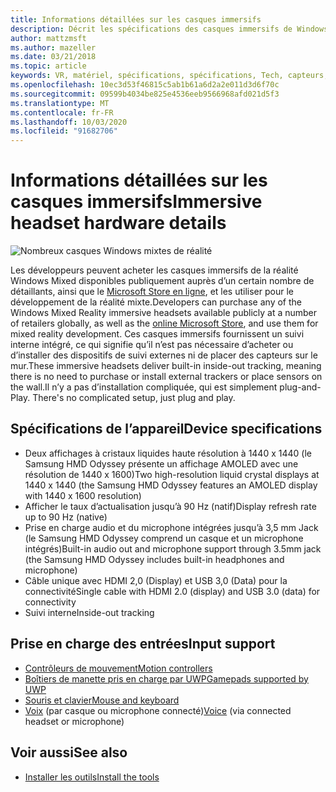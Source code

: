 ```yaml
---
title: Informations détaillées sur les casques immersifs
description: Décrit les spécifications des casques immersifs de Windows Mixed realisation, en distribuant VR avec le suivi interne (aucune configuration externe n’est requise).
author: mattzmsft
ms.author: mazeller
ms.date: 03/21/2018
ms.topic: article
keywords: VR, matériel, spécifications, spécifications, Tech, capteurs, optique, affichage
ms.openlocfilehash: 10ec3d53f46815c5ab1b61a6d2a2e011d3d6f70c
ms.sourcegitcommit: 09599b4034be825e4536eeb9566968afd021d5f3
ms.translationtype: MT
ms.contentlocale: fr-FR
ms.lasthandoff: 10/03/2020
ms.locfileid: "91682706"
---
```

# <a name="immersive-headset-hardware-details"></a><span data-ttu-id="25574-104">Informations détaillées sur les casques immersifs</span><span class="sxs-lookup"><span data-stu-id="25574-104">Immersive headset hardware details</span></span>

![Nombreux casques Windows mixtes de réalité](images/MR-headsets.png)

<span data-ttu-id="25574-106">Les développeurs peuvent acheter les casques immersifs de la réalité Windows Mixed disponibles publiquement auprès d’un certain nombre de détaillants, ainsi que le [Microsoft Store en ligne](https://www.microsoft.com/store/collections/VRandMixedrealityheadsets), et les utiliser pour le développement de la réalité mixte.</span><span class="sxs-lookup"><span data-stu-id="25574-106">Developers can purchase any of the Windows Mixed Reality immersive headsets available publicly at a number of retailers globally, as well as the [online Microsoft Store](https://www.microsoft.com/store/collections/VRandMixedrealityheadsets), and use them for mixed reality development.</span></span> <span data-ttu-id="25574-107">Ces casques immersifs fournissent un suivi interne intégré, ce qui signifie qu’il n’est pas nécessaire d’acheter ou d’installer des dispositifs de suivi externes ni de placer des capteurs sur le mur.</span><span class="sxs-lookup"><span data-stu-id="25574-107">These immersive headsets deliver built-in inside-out tracking, meaning there is no need to purchase or install external trackers or place sensors on the wall.</span></span><span data-ttu-id="25574-108">Il n’y a pas d’installation compliquée, qui est simplement plug-and-Play.</span><span class="sxs-lookup"><span data-stu-id="25574-108"> There's no complicated setup, just plug and play.</span></span>

## <a name="device-specifications"></a><span data-ttu-id="25574-109">Spécifications de l’appareil</span><span class="sxs-lookup"><span data-stu-id="25574-109">Device specifications</span></span>
* <span data-ttu-id="25574-110">Deux affichages à cristaux liquides haute résolution à 1440 x 1440 (le Samsung HMD Odyssey présente un affichage AMOLED avec une résolution de 1440 x 1600)</span><span class="sxs-lookup"><span data-stu-id="25574-110">Two high-resolution liquid crystal displays at 1440 x 1440 (the Samsung HMD Odyssey features an AMOLED display with 1440 x 1600 resolution)</span></span>
* <span data-ttu-id="25574-111">Afficher le taux d’actualisation jusqu’à 90 Hz (natif)</span><span class="sxs-lookup"><span data-stu-id="25574-111">Display refresh rate up to 90 Hz (native)</span></span>
* <span data-ttu-id="25574-112">Prise en charge audio et du microphone intégrées jusqu’à 3,5 mm Jack (le Samsung HMD Odyssey comprend un casque et un microphone intégrés)</span><span class="sxs-lookup"><span data-stu-id="25574-112">Built-in audio out and microphone support through 3.5mm jack (the Samsung HMD Odyssey includes built-in headphones and microphone)</span></span>
* <span data-ttu-id="25574-113">Câble unique avec HDMI 2,0 (Display) et USB 3,0 (Data) pour la connectivité</span><span class="sxs-lookup"><span data-stu-id="25574-113">Single cable with HDMI 2.0 (display) and USB 3.0 (data) for connectivity</span></span>
* <span data-ttu-id="25574-114">Suivi interne</span><span class="sxs-lookup"><span data-stu-id="25574-114">Inside-out tracking</span></span>

## <a name="input-support"></a><span data-ttu-id="25574-115">Prise en charge des entrées</span><span class="sxs-lookup"><span data-stu-id="25574-115">Input support</span></span>
* [<span data-ttu-id="25574-116">Contrôleurs de mouvement</span><span class="sxs-lookup"><span data-stu-id="25574-116">Motion controllers</span></span>](../design/motion-controllers.md)
* [<span data-ttu-id="25574-117">Boîtiers de manette pris en charge par UWP</span><span class="sxs-lookup"><span data-stu-id="25574-117">Gamepads supported by UWP</span></span>](hardware-accessories.md)
* [<span data-ttu-id="25574-118">Souris et clavier</span><span class="sxs-lookup"><span data-stu-id="25574-118">Mouse and keyboard</span></span>](hardware-accessories.md)
* <span data-ttu-id="25574-119">[Voix](../design/voice-input.md) (par casque ou microphone connecté)</span><span class="sxs-lookup"><span data-stu-id="25574-119">[Voice](../design/voice-input.md) (via connected headset or microphone)</span></span>

## <a name="see-also"></a><span data-ttu-id="25574-120">Voir aussi</span><span class="sxs-lookup"><span data-stu-id="25574-120">See also</span></span>
* [<span data-ttu-id="25574-121">Installer les outils</span><span class="sxs-lookup"><span data-stu-id="25574-121">Install the tools</span></span>](../develop/install-the-tools.md)

